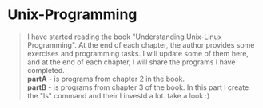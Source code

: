 # Unix-Programming

> I have started reading the book "Understanding Unix-Linux Programming". At the end of each chapter, the author provides some exercises and programming tasks. I will update some of them here, and at the end of each chapter, I will share the programs I have completed. <br>
> **partA** - is programs from chapter 2 in the book. <br>
> **partB** - is programs from chapter 3 of the book. In this part I create the "ls" command and their I investd a lot. take a look :)
